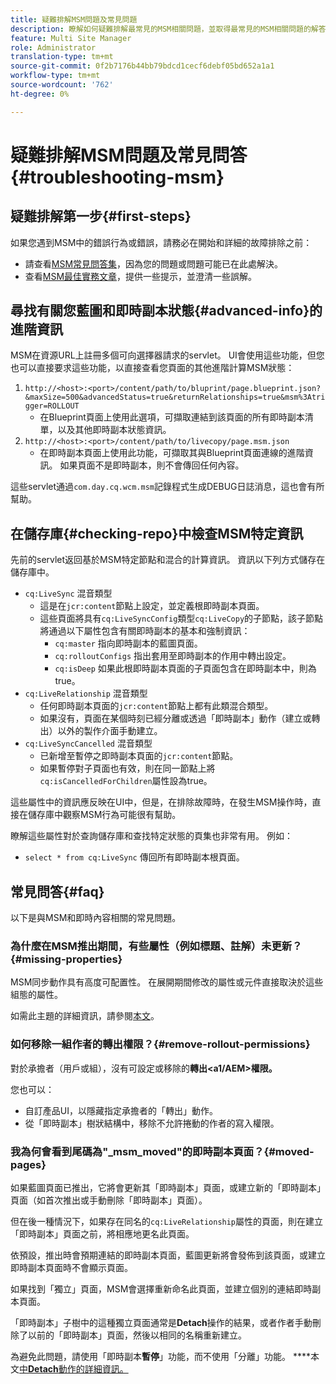 ```yaml
---
title: 疑難排解MSM問題及常見問題
description: 瞭解如何疑難排解最常見的MSM相關問題，並取得最常見的MSM相關問題的解答。
feature: Multi Site Manager
role: Administrator
translation-type: tm+mt
source-git-commit: 0f2b7176b44bb79bdcd1cecf6debf05bd652a1a1
workflow-type: tm+mt
source-wordcount: '762'
ht-degree: 0%

---
```



# 疑難排解MSM問題及常見問答{#troubleshooting-msm}

## 疑難排解第一步{#first-steps}

如果您遇到MSM中的錯誤行為或錯誤，請務必在開始和詳細的故障排除之前：

* 請查看[MSM常見問答集](#faq)，因為您的問題或問題可能已在此處解決。
* 查看[MSM最佳實務文章](best-practices.md)，提供一些提示，並澄清一些誤解。

## 尋找有關您藍圖和即時副本狀態{#advanced-info}的進階資訊

MSM在資源URL上註冊多個可向選擇器請求的servlet。 UI會使用這些功能，但您也可以直接要求這些功能，以直接查看您頁面的其他進階計算MSM狀態：

1. `http://<host>:<port>/content/path/to/bluprint/page.blueprint.json?&maxSize=500&advancedStatus=true&returnRelationships=true&msm%3Atrigger=ROLLOUT`
   * 在Blueprint頁面上使用此選項，可擷取連結到該頁面的所有即時副本清單，以及其他即時副本狀態資訊。
1. `http://<host>:<port>/content/path/to/livecopy/page.msm.json`
   * 在即時副本頁面上使用此功能，可擷取其與Blueprint頁面連線的進階資訊。 如果頁面不是即時副本，則不會傳回任何內容。

這些servlet通過`com.day.cq.wcm.msm`記錄程式生成DEBUG日誌消息，這也會有所幫助。

## 在儲存庫{#checking-repo}中檢查MSM特定資訊

先前的servlet返回基於MSM特定節點和混合的計算資訊。 資訊以下列方式儲存在儲存庫中。

* `cq:LiveSync` 混音類型
   * 這是在`jcr:content`節點上設定，並定義根即時副本頁面。
   * 這些頁面將具有`cq:LiveSyncConfig`類型`cq:LiveCopy`的子節點，該子節點將通過以下屬性包含有關即時副本的基本和強制資訊：
      * `cq:master` 指向即時副本的藍圖頁面。
      * `cq:rolloutConfigs` 指出套用至即時副本的作用中轉出設定。
      * `cq:isDeep` 如果此根即時副本頁面的子頁面包含在即時副本中，則為true。
* `cq:LiveRelationship` 混音類型
   * 任何即時副本頁面的`jcr:content`節點上都有此類混合類型。
   * 如果沒有，頁面在某個時刻已經分離或透過「即時副本」動作（建立或轉出）以外的製作介面手動建立。
* `cq:LiveSyncCancelled` 混音類型
   * 已新增至暫停之即時副本頁面的`jcr:content`節點。
   * 如果暫停對子頁面也有效，則在同一節點上將`cq:isCancelledForChildren`屬性設為true。

這些屬性中的資訊應反映在UI中，但是，在排除故障時，在發生MSM操作時，直接在儲存庫中觀察MSM行為可能很有幫助。

瞭解這些屬性對於查詢儲存庫和查找特定狀態的頁集也非常有用。 例如：

* `select * from cq:LiveSync` 傳回所有即時副本根頁面。

## 常見問答{#faq}

以下是與MSM和即時內容相關的常見問題。

### 為什麼在MSM推出期間，有些屬性（例如標題、註解）未更新？{#missing-properties}

MSM同步動作具有高度可配置性。 在展開期間修改的屬性或元件直接取決於這些組態的屬性。

如需此主題的詳細資訊，請參閱[本文](best-practices.md)。

### 如何移除一組作者的轉出權限？{#remove-rollout-permissions}

對於承擔者（用戶或組），沒有可設定或移除的&#x200B;**轉出&lt;a1/AEM>權限。**

您也可以：

* 自訂產品UI，以隱藏指定承擔者的「轉出」動作。
* 從「即時副本」樹狀結構中，移除不允許捲動的作者的寫入權限。

### 我為何會看到尾碼為&quot;_msm_moved&quot;的即時副本頁面？{#moved-pages}

如果藍圖頁面已推出，它將會更新其「即時副本」頁面，或建立新的「即時副本」頁面（如首次推出或手動刪除「即時副本」頁面）。

但在後一種情況下，如果存在同名的`cq:LiveRelationship`屬性的頁面，則在建立「即時副本」頁面之前，將相應地更名此頁面。

依預設，推出時會預期連結的即時副本頁面，藍圖更新將會發佈到該頁面，或建立即時副本頁面時不會顯示頁面。

如果找到「獨立」頁面，MSM會選擇重新命名此頁面，並建立個別的連結即時副本頁面。

「即時副本」子樹中的這種獨立頁面通常是&#x200B;**Detach**&#x200B;操作的結果，或者作者手動刪除了以前的「即時副本」頁面，然後以相同的名稱重新建立。

為避免此問題，請使用「即時副本&#x200B;**暫停**」功能，而不使用「分離」功能。 ****&#x200B;本文[中&#x200B;**Detach**&#x200B;動作的詳細資訊。](creating-live-copies.md)
